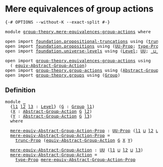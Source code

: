 # Mere equivalences of group actions

<pre class="Agda"><a id="47" class="Symbol">{-#</a> <a id="51" class="Keyword">OPTIONS</a> <a id="59" class="Pragma">--without-K</a> <a id="71" class="Pragma">--exact-split</a> <a id="85" class="Symbol">#-}</a>

<a id="90" class="Keyword">module</a> <a id="97" href="group-theory.mere-equivalences-group-actions.html" class="Module">group-theory.mere-equivalences-group-actions</a> <a id="142" class="Keyword">where</a>

<a id="149" class="Keyword">open</a> <a id="154" class="Keyword">import</a> <a id="161" href="foundation.propositional-truncations.html" class="Module">foundation.propositional-truncations</a> <a id="198" class="Keyword">using</a> <a id="204" class="Symbol">(</a><a id="205" href="foundation.propositional-truncations.html#2510" class="Function">trunc-Prop</a><a id="215" class="Symbol">)</a>
<a id="217" class="Keyword">open</a> <a id="222" class="Keyword">import</a> <a id="229" href="foundation.propositions.html" class="Module">foundation.propositions</a> <a id="253" class="Keyword">using</a> <a id="259" class="Symbol">(</a><a id="260" href="foundation-core.propositions.html#1380" class="Function">UU-Prop</a><a id="267" class="Symbol">;</a> <a id="269" href="foundation-core.propositions.html#1482" class="Function">type-Prop</a><a id="278" class="Symbol">)</a>
<a id="280" class="Keyword">open</a> <a id="285" class="Keyword">import</a> <a id="292" href="foundation.universe-levels.html" class="Module">foundation.universe-levels</a> <a id="319" class="Keyword">using</a> <a id="325" class="Symbol">(</a><a id="326" href="Agda.Primitive.html#597" class="Postulate">Level</a><a id="331" class="Symbol">;</a> <a id="333" href="foundation-core.universe-levels.html#222" class="Primitive">UU</a><a id="335" class="Symbol">;</a> <a id="337" href="Agda.Primitive.html#810" class="Primitive Operator">_⊔_</a><a id="340" class="Symbol">)</a>

<a id="343" class="Keyword">open</a> <a id="348" class="Keyword">import</a> <a id="355" href="group-theory.equivalences-group-actions.html" class="Module">group-theory.equivalences-group-actions</a> <a id="395" class="Keyword">using</a>
  <a id="403" class="Symbol">(</a> <a id="405" href="group-theory.equivalences-group-actions.html#2523" class="Function">equiv-Abstract-Group-Action</a><a id="432" class="Symbol">)</a>
<a id="434" class="Keyword">open</a> <a id="439" class="Keyword">import</a> <a id="446" href="group-theory.group-actions.html" class="Module">group-theory.group-actions</a> <a id="473" class="Keyword">using</a> <a id="479" class="Symbol">(</a><a id="480" href="group-theory.group-actions.html#1192" class="Function">Abstract-Group-Action</a><a id="501" class="Symbol">)</a>
<a id="503" class="Keyword">open</a> <a id="508" class="Keyword">import</a> <a id="515" href="group-theory.groups.html" class="Module">group-theory.groups</a> <a id="535" class="Keyword">using</a> <a id="541" class="Symbol">(</a><a id="542" href="group-theory.groups.html#2398" class="Function">Group</a><a id="547" class="Symbol">)</a>
</pre>
## Definition

<pre class="Agda"><a id="577" class="Keyword">module</a> <a id="584" href="group-theory.mere-equivalences-group-actions.html#584" class="Module">_</a>
  <a id="588" class="Symbol">{</a><a id="589" href="group-theory.mere-equivalences-group-actions.html#589" class="Bound">l1</a> <a id="592" href="group-theory.mere-equivalences-group-actions.html#592" class="Bound">l2</a> <a id="595" href="group-theory.mere-equivalences-group-actions.html#595" class="Bound">l3</a> <a id="598" class="Symbol">:</a> <a id="600" href="Agda.Primitive.html#597" class="Postulate">Level</a><a id="605" class="Symbol">}</a> <a id="607" class="Symbol">(</a><a id="608" href="group-theory.mere-equivalences-group-actions.html#608" class="Bound">G</a> <a id="610" class="Symbol">:</a> <a id="612" href="group-theory.groups.html#2398" class="Function">Group</a> <a id="618" href="group-theory.mere-equivalences-group-actions.html#589" class="Bound">l1</a><a id="620" class="Symbol">)</a>
  <a id="624" class="Symbol">(</a><a id="625" href="group-theory.mere-equivalences-group-actions.html#625" class="Bound">X</a> <a id="627" class="Symbol">:</a> <a id="629" href="group-theory.group-actions.html#1192" class="Function">Abstract-Group-Action</a> <a id="651" href="group-theory.mere-equivalences-group-actions.html#608" class="Bound">G</a> <a id="653" href="group-theory.mere-equivalences-group-actions.html#592" class="Bound">l2</a><a id="655" class="Symbol">)</a>
  <a id="659" class="Symbol">(</a><a id="660" href="group-theory.mere-equivalences-group-actions.html#660" class="Bound">Y</a> <a id="662" class="Symbol">:</a> <a id="664" href="group-theory.group-actions.html#1192" class="Function">Abstract-Group-Action</a> <a id="686" href="group-theory.mere-equivalences-group-actions.html#608" class="Bound">G</a> <a id="688" href="group-theory.mere-equivalences-group-actions.html#595" class="Bound">l3</a><a id="690" class="Symbol">)</a>
  <a id="694" class="Keyword">where</a>

  <a id="703" href="group-theory.mere-equivalences-group-actions.html#703" class="Function">mere-equiv-Abstract-Group-Action-Prop</a> <a id="741" class="Symbol">:</a> <a id="743" href="foundation-core.propositions.html#1380" class="Function">UU-Prop</a> <a id="751" class="Symbol">(</a><a id="752" href="group-theory.mere-equivalences-group-actions.html#589" class="Bound">l1</a> <a id="755" href="Agda.Primitive.html#810" class="Primitive Operator">⊔</a> <a id="757" href="group-theory.mere-equivalences-group-actions.html#592" class="Bound">l2</a> <a id="760" href="Agda.Primitive.html#810" class="Primitive Operator">⊔</a> <a id="762" href="group-theory.mere-equivalences-group-actions.html#595" class="Bound">l3</a><a id="764" class="Symbol">)</a>
  <a id="768" href="group-theory.mere-equivalences-group-actions.html#703" class="Function">mere-equiv-Abstract-Group-Action-Prop</a> <a id="806" class="Symbol">=</a>
    <a id="812" href="foundation.propositional-truncations.html#2510" class="Function">trunc-Prop</a> <a id="823" class="Symbol">(</a><a id="824" href="group-theory.equivalences-group-actions.html#2523" class="Function">equiv-Abstract-Group-Action</a> <a id="852" href="group-theory.mere-equivalences-group-actions.html#608" class="Bound">G</a> <a id="854" href="group-theory.mere-equivalences-group-actions.html#625" class="Bound">X</a> <a id="856" href="group-theory.mere-equivalences-group-actions.html#660" class="Bound">Y</a><a id="857" class="Symbol">)</a>

  <a id="862" href="group-theory.mere-equivalences-group-actions.html#862" class="Function">mere-equiv-Abstract-Group-Action</a> <a id="895" class="Symbol">:</a> <a id="897" href="foundation-core.universe-levels.html#222" class="Primitive">UU</a> <a id="900" class="Symbol">(</a><a id="901" href="group-theory.mere-equivalences-group-actions.html#589" class="Bound">l1</a> <a id="904" href="Agda.Primitive.html#810" class="Primitive Operator">⊔</a> <a id="906" href="group-theory.mere-equivalences-group-actions.html#592" class="Bound">l2</a> <a id="909" href="Agda.Primitive.html#810" class="Primitive Operator">⊔</a> <a id="911" href="group-theory.mere-equivalences-group-actions.html#595" class="Bound">l3</a><a id="913" class="Symbol">)</a>
  <a id="917" href="group-theory.mere-equivalences-group-actions.html#862" class="Function">mere-equiv-Abstract-Group-Action</a> <a id="950" class="Symbol">=</a>
    <a id="956" href="foundation-core.propositions.html#1482" class="Function">type-Prop</a> <a id="966" href="group-theory.mere-equivalences-group-actions.html#703" class="Function">mere-equiv-Abstract-Group-Action-Prop</a>
</pre>